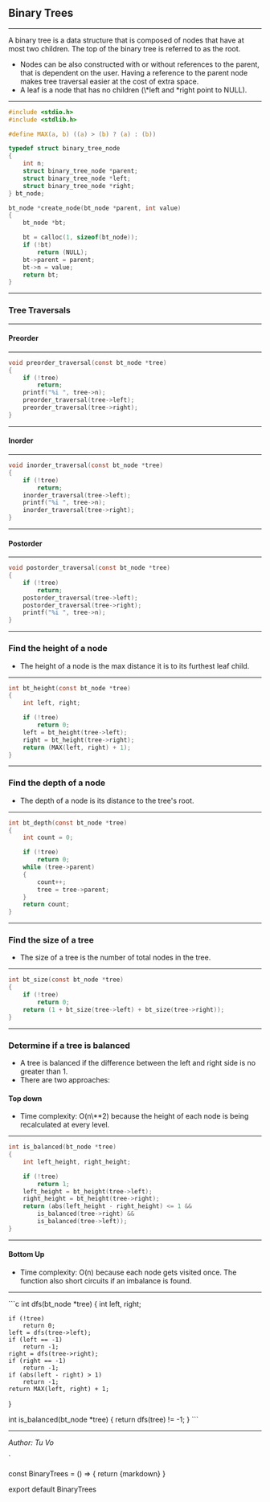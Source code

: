 ## Binary Trees

---

A binary tree is a data structure that is composed of nodes that have at most two children. The top of the binary tree is referred to as the root.

- Nodes can be also constructed with or without references to the parent, that is dependent on the user. Having a reference to the parent node makes tree traversal easier at the cost of extra space.
- A leaf is a node that has no children (\\*left and *right point to NULL).

---

```c
#include <stdio.h>
#include <stdlib.h>

#define MAX(a, b) ((a) > (b) ? (a) : (b))

typedef struct binary_tree_node
{
	int n;
	struct binary_tree_node *parent;
	struct binary_tree_node *left;
	struct binary_tree_node *right;
} bt_node;

bt_node *create_node(bt_node *parent, int value)
{
	bt_node *bt;

	bt = calloc(1, sizeof(bt_node));
	if (!bt)
		return (NULL);
	bt->parent = parent;
	bt->n = value;
	return bt;
}
```

---

### Tree Traversals

---

#### Preorder

---

```c
void preorder_traversal(const bt_node *tree)
{
	if (!tree)
		return;
	printf("%i ", tree->n);
	preorder_traversal(tree->left);
	preorder_traversal(tree->right);
}
```

---

#### Inorder

---

```c
void inorder_traversal(const bt_node *tree)
{
	if (!tree)
		return;
    inorder_traversal(tree->left);
    printf("%i ", tree->n);
	inorder_traversal(tree->right);
}
```

---

#### Postorder

---

```c
void postorder_traversal(const bt_node *tree)
{
	if (!tree)
		return;
    postorder_traversal(tree->left);
    postorder_traversal(tree->right);
    printf("%i ", tree->n);
}
```

--- 

### Find the height of a node

- The height of a node is the max distance it is to its furthest leaf child.

---

```c
int bt_height(const bt_node *tree)
{
	int left, right;

	if (!tree)
		return 0;
	left = bt_height(tree->left);
	right = bt_height(tree->right);
	return (MAX(left, right) + 1);
}

```

--- 

### Find the depth of a node

- The depth of a node is its distance to the tree's root.

---

```c
int bt_depth(const bt_node *tree)
{
	int count = 0;

	if (!tree)
		return 0;
	while (tree->parent)
	{
		count++;
		tree = tree->parent;
	}
	return count;
}
```

---

### Find the size of a tree

- The size of a tree is the number of total nodes in the tree.

---

```c
int bt_size(const bt_node *tree)
{
	if (!tree)
		return 0;
	return (1 + bt_size(tree->left) + bt_size(tree->right));
}
```

---

### Determine if a tree is balanced

- A tree is balanced if the difference between the left and right side is no greater than 1.
- There are two approaches:

#### Top down

 - Time complexity: O(n\\**2) because the height of each node is being recalculated at every level.

---

```c
int is_balanced(bt_node *tree)
{
    int left_height, right_height;

    if (!tree)
        return 1;
    left_height = bt_height(tree->left);
    right_height = bt_height(tree->right);
    return (abs(left_height - right_height) <= 1 &&
        is_balanced(tree->right) &&
        is_balanced(tree->left));
}
```

---

#### Bottom Up

- Time complexity: O(n) because each node gets visited once. The function also short circuits if an imbalance is found.

---

\`\`\`c
int dfs(bt_node *tree)
{
    int left, right;

    if (!tree)
        return 0;
    left = dfs(tree->left);
    if (left == -1)
        return -1;
    right = dfs(tree->right);
    if (right == -1)
        return -1;
    if (abs(left - right) > 1)
        return -1;
    return MAX(left, right) + 1;
}

int is_balanced(bt_node *tree)
{
    return dfs(tree) != -1;
}
\`\`\`

---

_Author: Tu Vo_

`

const BinaryTrees = () => {
  return <HighlightedMarkdown>{markdown}</HighlightedMarkdown>
}

export default BinaryTrees
